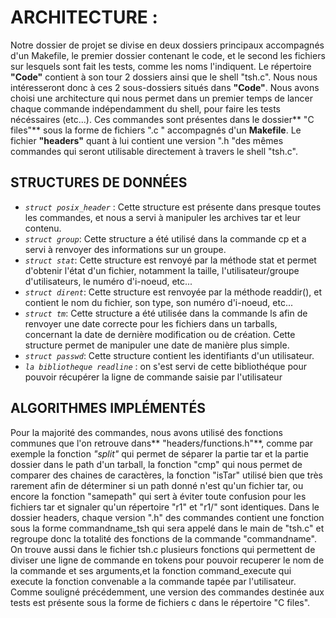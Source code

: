 **ARCHITECTURE :**
==================


Notre dossier de projet se divise en deux dossiers principaux accompagnés d'un Makefile, le premier dossier contenant le code, et le second les fichiers sur lesquels sont fait les tests, comme les noms l'indiquent. Le répertoire **"Code"** contient à son tour 2 dossiers ainsi que le shell "tsh.c". 
Nous nous intéresseront donc à ces 2 sous-dossiers situés dans **"Code"**.
Nous avons choisi une architecture qui nous permet dans un premier temps de lancer chaque commande indépendamment du shell, pour faire les tests nécéssaires (etc...).
Ces commandes sont présentes dans le dossier** "C files"** sous la forme de fichiers ".c " accompagnés d'un **Makefile**.
Le fichier **"headers"** quant à lui contient une version ".h "des mêmes commandes qui seront utilisable directement à travers le shell "tsh.c".


STRUCTURES DE DONNÉES
---

* *`struct posix_header`* : Cette structure est présente dans presque toutes les commandes, et nous a servi à manipuler les archives tar et leur contenu.
* *`struct group`*:  Cette structure a été utilisé dans la commande cp et a servi à renvoyer des informations sur un groupe.
* *`struct stat`*:  Cette structure est renvoyé par la méthode stat et permet d'obtenir l'état d'un fichier, notamment la taille, l'utilisateur/groupe d'utilisateurs, le numéro d'i-noeud, etc...
* *`struct dirent`*:  Cette structure est renvoyée par la méthode readdir(), et contient le nom du fichier, son type, son numéro d'i-noeud, etc...
* *`struct tm`*:  Cette structure a été utilisée dans la commande ls afin de renvoyer une date correcte pour les fichiers dans un tarballs, concernant la date de dernière modification ou de création. Cette structure permet de manipuler une date de manière plus simple.
* *`struct passwd`*:  Cette structure contient les identifiants d'un utilisateur.
* *`la bibliotheque readline`* :  on s'est servi de cette bibliothéque pour pouvoir récupérer la ligne de commande saisie par l'utilisateur



ALGORITHMES IMPLÉMENTÉS
---

Pour la majorité des commandes, nous avons utilisé des fonctions communes que l'on retrouve dans** "headers/functions.h"**, comme par exemple la fonction *"split"* qui permet de séparer la partie tar et la partie dossier dans le path d'un tarball, 
la fonction "cmp" qui nous permet de comparer des chaines de caractères, la fonction "isTar" utilisé bien que très rarement afin de déterminer si un path donné n'est qu'un fichier tar, 
ou encore la fonction "samepath" qui sert à éviter toute confusion pour les fichiers tar et signaler qu'un répertoire "r1" et "r1/" sont identiques.
Dans le dossier headers, chaque version ".h" des commandes contient une fonction sous la forme commandname_tsh qui sera appelé dans le main de "tsh.c" et regroupe donc la totalité des fonctions de la commande "commandname".
On trouve aussi dans le fichier tsh.c plusieurs fonctions qui permettent de diviser une ligne de commande en tokens pour pouvoir recuperer le nom de la commande et ses arguments,et la fonction
command_execute qui execute la fonction convenable a la commande tapée par l'utilisateur.
Comme souligné précédemment, une version des commandes destinée aux tests est présente sous la forme de fichiers c dans le répertoire "C files".

